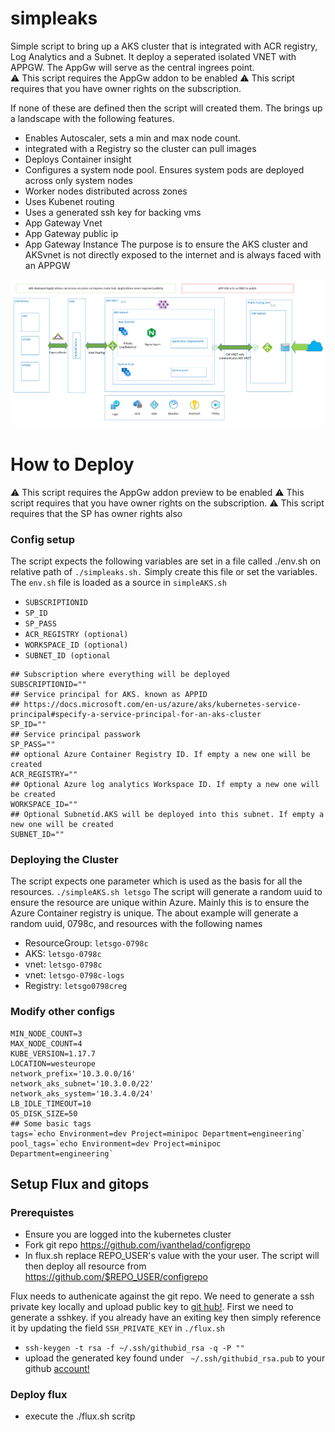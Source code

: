 # simpleaks
Simple script to bring up a AKS cluster that is integrated with ACR registry, Log Analytics and a Subnet. It deploy a seperated isolated VNET with APPGW. The AppGw will serve as the central ingrees point.   
:warning: This script requires the AppGw addon to be enabled 
:warning: This script requires that you have owner rights on the subscription. 

If none of these are defined then the script will created them. The brings up a landscape with the following features. 
* Enables Autoscaler, sets a min and max node count. 
* integrated with a Registry so the cluster can pull images 
* Deploys Container insight 
* Configures a system node pool. Ensures system pods  are deployed across only system nodes 
* Worker nodes distributed across zones 
* Uses Kubenet routing 
* Uses a generated ssh key for backing vms
* App Gateway Vnet
* App Gateway public ip 
* App Gateway Instance 
The purpose is to ensure the AKS cluster and AKSvnet is not directly exposed to the internet and is always faced with an APPGW 

![GitHub Logo](/images/appgw.png)
# How to Deploy

:warning: This script requires the AppGw addon preview to be enabled 
:warning: This script requires that you have owner rights on the subscription. 
:warning: This script requires that the SP has owner rights also
### Config setup
The script expects the following variables are set in a file called ./env.sh on relative path of `./simpleaks.sh.` Simply create this file or set the variables. The `env.sh` file is loaded as a source in `simpleAKS.sh`
* `SUBSCRIPTIONID`
* `SP_ID`
* `SP_PASS`
* `ACR_REGISTRY (optional)`
* `WORKSPACE_ID (optional)`
* `SUBNET_ID (optional`

```
## Subscription where everything will be deployed
SUBSCRIPTIONID=""
## Service principal for AKS. known as APPID
## https://docs.microsoft.com/en-us/azure/aks/kubernetes-service-principal#specify-a-service-principal-for-an-aks-cluster
SP_ID=""
## Service principal passwork
SP_PASS=""
## optional Azure Container Registry ID. If empty a new one will be created 
ACR_REGISTRY=""
## Optional Azure log analytics Workspace ID. If empty a new one will be created 
WORKSPACE_ID=""
## Optional Subnetid.AKS will be deployed into this subnet. If empty a new one will be created 
SUBNET_ID="" 
```
### Deploying the Cluster
The script expects one parameter which is used as the basis for all the resources. 
```./simpleAKS.sh letsgo```
The script will generate a random uuid to ensure the resource are unique within Azure. Mainly this is to ensure the Azure Container registry is unique. The about example will generate a random uuid, 0798c, and  resources with the following names 
* ResourceGroup: `letsgo-0798c`
* AKS: `letsgo-0798c`
* vnet: `letsgo-0798c`
* vnet: `letsgo-0798c-logs`
* Registry: `letsgo0798creg`


### Modify other configs 
```VM_SIZE=Standard_D2s_v3
MIN_NODE_COUNT=3
MAX_NODE_COUNT=4
KUBE_VERSION=1.17.7
LOCATION=westeurope
network_prefix='10.3.0.0/16'
network_aks_subnet='10.3.0.0/22'
network_aks_system='10.3.4.0/24'
LB_IDLE_TIMEOUT=10
OS_DISK_SIZE=50
## Some basic tags 
tags=`echo Environment=dev Project=minipoc Department=engineering`
pool_tags=`echo Environment=dev Project=minipoc Department=engineering` 

```

## Setup Flux and gitops 

### Prerequistes 
 * Ensure you are logged into the kubernetes cluster 
 * Fork git repo https://github.com/ivanthelad/configrepo
 * In flux.sh replace REPO_USER's value with the your user. The script will then deploy all resource from  https://github.com/$REPO_USER/configrepo 

Flux needs to authenicate against the git repo. We need to generate a ssh private key locally and upload public key to [git hub!](https://docs.github.com/en/github/authenticating-to-github/adding-a-new-ssh-key-to-your-github-account). First we need to generate a sshkey. if you already have an exiting key then simply reference it by  updating the field `SSH_PRIVATE_KEY` in `./flux.sh`
 * `ssh-keygen -t rsa -f ~/.ssh/githubid_rsa -q -P ""`
 * upload the generated key found under ` ~/.ssh/githubid_rsa.pub` to your github [account!](https://docs.github.com/en/github/authenticating-to-github/adding-a-new-ssh-key-to-your-github-account) 
 ### Deploy flux
* execute the ./flux.sh scritp

 